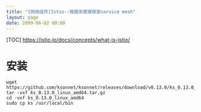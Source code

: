 ```yaml
---
title: "[网络组件]Istio--微服务管理框架service mesh"
layout: page
date: 2099-06-02 00:00
---
```

[TOC]
https://istio.io/docs/concepts/what-is-istio/


# 安装

```shell
wget https://github.com/ksonnet/ksonnet/releases/download/v0.13.0/ks_0.13.0_linux_amd64.tar.gz
tar -vxf ks_0.13.0_linux_amd64.tar.gz
cd -vxf ks_0.13.0_linux_amd64
sudo cp ks /usr/local/bin
```

